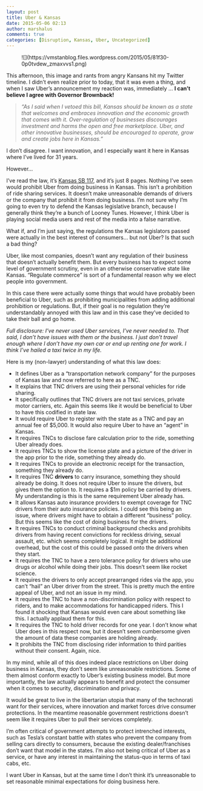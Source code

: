 ```yaml
---
layout: post
title: Uber & Kansas
date: 2015-05-06 02:13
author: marshalus
comments: true
categories: [Disruption, Kansas, Uber, Uncategorized]
---
```



<figure>![](https://vmstanblog.files.wordpress.com/2015/05/81f30-0p0tvdew_zmaxvvs1.png)</figure>

This afternoon, this image and rants from angry Kansans hit my Twitter timeline. I didn’t even realize prior to today, that it was even a thing, and when I saw Uber’s announcement my reaction was, immediately … **I can’t believe I agree with Governor Brownback!**

> _“As I said when I vetoed this bill, Kansas should be known as a state that welcomes and embraces innovation and the economic growth that comes with it. Over-regulation of businesses discourages investment and harms the open and free marketplace. Uber, and other innovative businesses, should be encouraged to operate, grow and create jobs here in Kansas.”_

I don’t disagree. I want innovation, and I especially want it here in Kansas where I’ve lived for 31 years.

However…

I’ve read the law, it’s [Kansas SB 117](http://kslegislature.org/li/b2015_16/measures/documents/sb117_02_0000.pdf), and it’s just 8 pages. Nothing I’ve seen would prohibit Uber from doing business in Kansas. This isn’t a prohibition of ride sharing services. It doesn’t make unreasonable demands of drivers or the company that prohibit it from doing business. I’m not sure why I’m going to even try to defend the Kansas legislative branch, because I generally think they’re a bunch of Looney Tunes. However, I think Uber is playing social media users and rest of the media into a false narrative.

What if, and I’m just saying, the regulations the Kansas legislators passed were actually in the best interest of consumers… but not Uber? Is that such a bad thing?

Uber, like most companies, doesn’t want any regulation of their business that doesn’t actually benefit them. But every business has to expect some level of government scrutiny, even in an otherwise conservative state like Kansas. “Regulate commerce” is sort of a fundamental reason why we elect people into government.

In this case there were actually some things that would have probably been beneficial to Uber, such as prohibiting municipalities from adding additional prohibition or regulations. But, if their goal is no regulation they’re understandably annoyed with this law and in this case they’ve decided to take their ball and go home.

_Full disclosure: I’ve never used Uber services, I’ve never needed to. That said, I don’t have issues with them or the business. I just don’t travel enough where I don’t have my own car or end up renting one for work. I think I’ve hailed a taxi twice in my life._

Here is my (non-lawyer) understanding of what this law does:

*   It defines Uber as a “transportation network company” for the purposes of Kansas law and now referred to here as a TNC.
*   It explains that TNC drivers are using their personal vehicles for ride sharing.
*   It specifically outlines that TNC drivers are not taxi services, private motor carriers, etc. Again this seems like it would be beneficial to Uber to have this codified in state law.
*   It would require Uber to register with the state as a TNC and pay an annual fee of $5,000\. It would also require Uber to have an “agent” in Kansas.
*   It requires TNCs to disclose fare calculation prior to the ride, something Uber already does.
*   It requires TNCs to show the license plate and a picture of the driver in the app prior to the ride, something they already do.
*   It requires TNCs to provide an electronic receipt for the transaction, something they already do.
*   It requires TNC **drivers** to carry insurance, something they should already be doing. It does not require Uber to insure the drivers, but gives them the option to. It requires a $1m policy be carried by drivers. My understanding is this is the same requirement Uber already has.
*   It allows Kansas auto insurance providers to exempt coverage for TNC drivers from their auto insurance policies. I could see this being an issue, where drivers might have to obtain a different “business” policy. But this seems like the cost of doing business for the drivers.
*   It requires TNCs to conduct criminal background checks and prohibits drivers from having recent convictions for reckless driving, sexual assault, etc. which seems completely logical. It might be additional overhead, but the cost of this could be passed onto the drivers when they start.
*   It requires the TNC to have a zero tolerance policy for drivers who use drugs or alcohol while doing their jobs. This doesn’t seem like rocket science.
*   It requires the drivers to only accept prearranged rides via the app, you can’t “hail” an Uber driver from the street. This is pretty much the entire appeal of Uber, and not an issue in my mind.
*   It requires the TNC to have a non-discrimination policy with respect to riders, and to make accommodations for handicapped riders. This I found it shocking that Kansas would even care about something like this. I actually applaud them for this.
*   It requires the TNC to hold driver records for one year. I don’t know what Uber does in this respect now, but it doesn’t seem cumbersome given the amount of data these companies are holding already.
*   It prohibits the TNC from disclosing rider information to third parities without their consent. Again, nice.

In my mind, while all of this does indeed place restrictions on Uber doing business in Kansas, they don’t seem like unreasonable restrictions. Some of them almost conform exactly to Uber’s existing business model. But more importantly, the law actually appears to benefit and protect the consumer when it comes to security, discrimination and privacy.

It would be great to live in the libertarian utopia that many of the technorati want for their services, where innovation and market forces drive consumer protections. In the meantime reasonable government restrictions doesn’t seem like it requires Uber to pull their services completely.

I’m often critical of government attempts to protect intrenched interests, such as Tesla’s constant battle with states who prevent the company from selling cars directly to consumers, because the existing dealer/franchises don’t want that model in the states. I’m also not being critical of Uber as a service, or have any interest in maintaining the status-quo in terms of taxi cabs, etc.

I want Uber in Kansas, but at the same time I don’t think it’s unreasonable to set reasonable minimal expectations for doing business here.